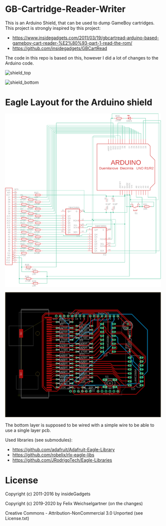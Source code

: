 # GB-Cartridge-Reader-Writer

This is an Arduino Shield, that can be used to dump GameBoy cartridges. This project is strongly inspired by this project:

* https://www.insidegadgets.com/2011/03/19/gbcartread-arduino-based-gameboy-cart-reader-%E2%80%93-part-1-read-the-rom/
* https://github.com/insidegadgets/GBCartRead

The code in this repo is based on this, however I did a lot of changes to the Arduino code.

![shield_top](https://felixweichselgartner.github.io/assets/img/CartridgeReader_top.jpg)

![shield_bottom](https://felixweichselgartner.github.io/assets/img/CartridgeReader_bottom.jpg)

# Eagle Layout for the Arduino shield

![schematic](prototype/schematic.png)

![layout](prototype/layout.png)

The bottom layer is supposed to be wired with a simple wire to be able to use a single layer pcb.

Used libraries (see submodules):

* https://github.com/adafruit/Adafruit-Eagle-Library
* https://github.com/robelix/rlx-eagle-libs
* https://github.com/JRodrigoTech/Eagle-Libraries

# License

Copyright (c) 2011-2016 by insideGadgets

Copyright (c) 2019-2020 by Felix Weichselgartner (on the changes)

Creative Commons - Attribution-NonCommercial 3.0 Unported (see License.txt)
